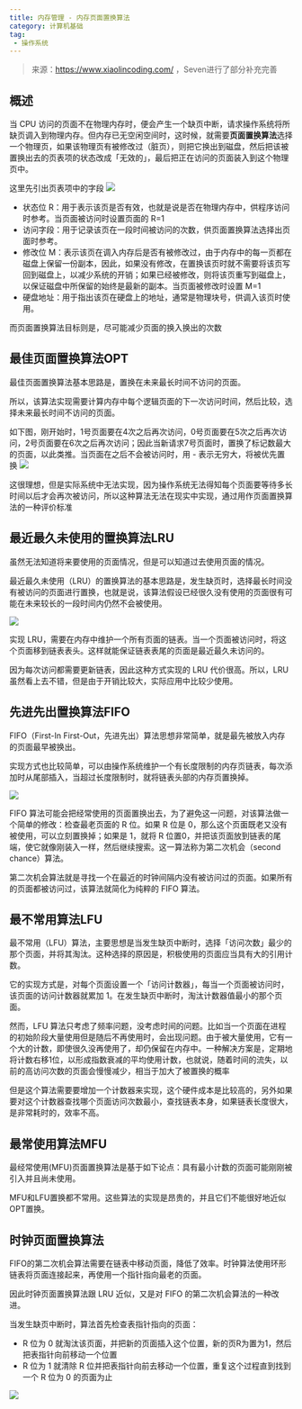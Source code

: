 ```yaml
---
title: 内存管理 - 内存页面置换算法
category: 计算机基础
tag:
 - 操作系统
---
```




> 来源：https://www.xiaolincoding.com/ ，Seven进行了部分补充完善

## 概述
当 CPU 访问的页面不在物理内存时，便会产生一个缺页中断，请求操作系统将所缺页调入到物理内存。但内存已无空闲空间时，这时候，就需要**页面置换算法**选择一个物理页，如果该物理页有被修改过（脏页），则把它换出到磁盘，然后把该被置换出去的页表项的状态改成「无效的」，最后把正在访问的页面装入到这个物理页中。

这里先引出页表项中的字段
![](https://seven97-blog.oss-cn-hangzhou.aliyuncs.com/imgs/202404271130724.png)

- 状态位 R：用于表示该页是否有效，也就是说是否在物理内存中，供程序访问时参考。当页面被访问时设置页面的 R=1
- 访问字段：用于记录该页在一段时间被访问的次数，供页面置换算法选择出页面时参考。
- 修改位 M：表示该页在调入内存后是否有被修改过，由于内存中的每一页都在磁盘上保留一份副本，因此，如果没有修改，在置换该页时就不需要将该页写回到磁盘上，以减少系统的开销；如果已经被修改，则将该页重写到磁盘上，以保证磁盘中所保留的始终是最新的副本。当页面被修改时设置 M=1
- 硬盘地址：用于指出该页在硬盘上的地址，通常是物理块号，供调入该页时使用。

而页面置换算法目标则是，尽可能减少页面的换入换出的次数

## 最佳页面置换算法OPT
最佳页面置换算法基本思路是，置换在未来最长时间不访问的页面。

所以，该算法实现需要计算内存中每个逻辑页面的下一次访问时间，然后比较，选择未来最长时间不访问的页面。

如下图，刚开始时，1号页面要在4次之后再次访问，0号页面要在5次之后再次访问，2号页面要在6次之后再次访问；因此当新请求7号页面时，置换了标记数最大的页面，以此类推。当页面在之后不会被访问时，用 - 表示无穷大，将被优先置换
![](https://seven97-blog.oss-cn-hangzhou.aliyuncs.com/imgs/202404271130369.png)

这很理想，但是实际系统中无法实现，因为操作系统无法得知每个页面要等待多长时间以后才会再次被访问，所以这种算法无法在现实中实现，通过用作页面置换算法的一种评价标准

## 最近最久未使用的置换算法LRU
虽然无法知道将来要使用的页面情况，但是可以知道过去使用页面的情况。

最近最久未使用（LRU）的置换算法的基本思路是，发生缺页时，选择最长时间没有被访问的页面进行置换，也就是说，该算法假设已经很久没有使用的页面很有可能在未来较长的一段时间内仍然不会被使用。

![](https://seven97-blog.oss-cn-hangzhou.aliyuncs.com/imgs/202404271130302.png)

实现 LRU，需要在内存中维护一个所有页面的链表。当一个页面被访问时，将这个页面移到链表表头。这样就能保证链表表尾的页面是最近最久未访问的。

因为每次访问都需要更新链表，因此这种方式实现的 LRU 代价很高。所以，LRU 虽然看上去不错，但是由于开销比较大，实际应用中比较少使用。

## 先进先出置换算法FIFO
FIFO（First-In First-Out，先进先出）算法思想非常简单，就是最先被放入内存的页面最早被换出。

实现方式也比较简单，可以由操作系统维护一个有长度限制的内存页链表，每次添加时从尾部插入，当超过长度限制时，就将链表头部的内存页置换掉。

![](https://seven97-blog.oss-cn-hangzhou.aliyuncs.com/imgs/202404271130193.png)

FIFO 算法可能会把经常使用的页面置换出去，为了避免这一问题，对该算法做一个简单的修改：检查最老页面的 R 位。如果 R 位是 0，那么这个页面既老又没有被使用，可以立刻置换掉；如果是 1，就将 R 位置0，并把该页面放到链表的尾端，使它就像刚装入一样，然后继续搜索。这一算法称为第二次机会（second chance）算法。

第二次机会算法就是寻找一个在最近的时钟间隔内没有被访问过的页面。如果所有的页面都被访问过，该算法就简化为纯粹的 FIFO 算法。

## 最不常用算法LFU
最不常用（LFU）算法，主要思想是当发生缺页中断时，选择「访问次数」最少的那个页面，并将其淘汰。这种选择的原因是，积极使用的页面应当具有大的引用计数。

它的实现方式是，对每个页面设置一个「访问计数器」，每当一个页面被访问时，该页面的访问计数器就累加 1。在发生缺页中断时，淘汰计数器值最小的那个页面。

然而，LFU 算法只考虑了频率问题，没考虑时间的问题。比如当一个页面在进程的初始阶段大量使用但是随后不再使用时，会出现问题。由于被大量使用，它有一个大的计数，即使很久没再使用了，却仍保留在内存中。一种解决方案是，定期地将计数右移1位，以形成指数衰减的平均使用计数，也就说，随着时间的流失，以前的高访问次数的页面会慢慢减少，相当于加大了被置换的概率

但是这个算法需要要增加一个计数器来实现，这个硬件成本是比较高的，另外如果要对这个计数器查找哪个页面访问次数最小，查找链表本身，如果链表长度很大，是非常耗时的，效率不高。

## 最常使用算法MFU

最经常使用(MFU)页面置换算法是基于如下论点：具有最小计数的页面可能刚刚被引入并且尚未使用。

MFU和LFU置换都不常用。这些算法的实现是昂贵的，并且它们不能很好地近似OPT置换。

## 时钟页面置换算法
FIFO的第二次机会算法需要在链表中移动页面，降低了效率。时钟算法使用环形链表将页面连接起来，再使用一个指针指向最老的页面。

因此时钟页面置换算法跟 LRU 近似，又是对 FIFO 的第二次机会算法的一种改进。

当发生缺页中断时，算法首先检查表指针指向的页面：
- R 位为 0 就淘汰该页面，并把新的页面插入这个位置，新的页R为置为1，然后把表指针向前移动一个位置
- R 位为 1 就清除 R 位并把表指针向前去移动一个位置，重复这个过程直到找到一个 R 位为 0 的页面为止

![](https://seven97-blog.oss-cn-hangzhou.aliyuncs.com/imgs/202404271130516.png)